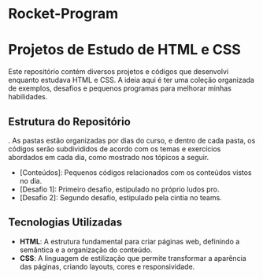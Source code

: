 # Rocket-Program
# Projetos de Estudo de HTML e CSS

Este repositório contém diversos projetos e códigos que desenvolvi enquanto estudava HTML e CSS. A ideia aqui é ter uma coleção organizada de exemplos, desafios e pequenos programas para melhorar minhas habilidades.

## Estrutura do Repositório

. As pastas estão organizadas por dias do curso, e dentro de cada pasta, os códigos serão subdivididos de acordo com os temas e exercícios abordados em cada dia, como mostrado nos tópicos a seguir.
- [Conteúdos]: Pequenos códigos relacionados com os conteúdos vistos no dia.
- [Desafio 1]: Primeiro desafio, estipulado no próprio ludos pro.
- [Desafio 2]: Segundo desafio, estipulado pela cintia no teams.


## Tecnologias Utilizadas

- **HTML**: A estrutura fundamental para criar páginas web, definindo a semântica e a organização do conteúdo.
- **CSS**: A linguagem de estilização que permite transformar a aparência das páginas, criando layouts, cores e responsividade.
